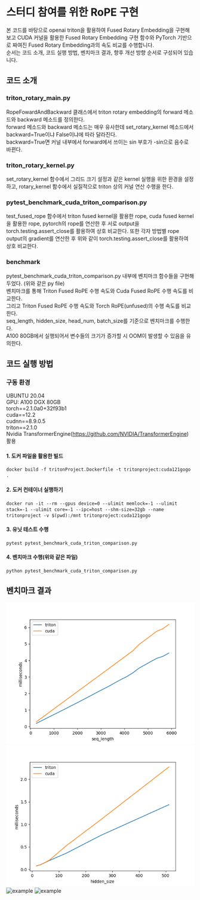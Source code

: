 # 스터디 참여를 위한 RoPE 구현  
본 코드를 바탕으로 openai triton을 활용하여 Fused Rotary Embedding을 구현해보고 CUDA 커널을 활용한 Fused Rotary Embedding 구현 함수와 PyTorch 기반으로 짜여진 Fused Rotary Embedding과의 속도 비교를 수행합니다.  
순서는 코드 소개, 코드 실행 방법, 벤치마크 결과, 향후 개선 방향 순서로 구성되어 있습니다.  

## 코드 소개  
### triton_rotary_main.py  
RopeFowardAndBackward 클래스에서 triton rotary embedding의 forward 메소드와 backward 메소드를 정의한다.  
forward 메소드와 backward 메소드는 매우 유사한데 set_rotary_kernel 메소드에서 backward=True이냐 False이냐에 따라 달라진다.  
backward=True면 커널 내부에서 forward에서 쓰이는 sin 부호가 -sin으로 음수로 바뀐다.  
### triton_rotary_kernel.py  
set_rotary_kernel 함수에서 그리드 크기 설정과 같은 kernel 실행을 위한 환경을 설정하고, rotary_kernel 함수에서 실질적으로 triton 상의 커널 연산 수행을 한다.  
### pytest_benchmark_cuda_triton_comparison.py  
test_fused_rope 함수에서 triton fused kernel을 활용한 rope, cuda fused kernel을 활용한 rope, pytorch의 rope를 연산한 후 서로 output을 torch.testing.assert_close를 활용하여 상호 비교한다.
또한 각자 방법별 rope output의 gradient를 연산한 후 위와 같이 torch.testing.assert_close를 활용하여 상호 비교한다.  
### benchmark  
pytest_benchmark_cuda_triton_comparison.py 내부에 벤치마크 함수들을 구현해 두었다.  (위와 같은 py file)  
벤치마크를 통해 Triton Fused RoPE 수행 속도와 Cuda Fused RoPE 수행 속도를 비교한다.  
그리고 Triton Fused RoPE 수행 속도와 Torch RoPE(unfused)의 수행 속도를 비교한다.  
seq_length, hidden_size, head_num, batch_size를 기준으로 벤치마크를 수행한다.  
A100 80GB에서 실행되어서 변수들의 크기가 증가할 시 OOM이 발생할 수 있음을 유의한다.   

## 코드 실행 방법  
### 구동 환경   
UBUNTU 20.04  
GPU: A100 DGX 80GB  
torch==2.1.0a0+32f93b1  
cuda==12.2  
cudnn==8.9.0.5  
triton==2.1.0  
Nvidia TransformerEngine(https://github.com/NVIDIA/TransformerEngine) 활용  

#### 1. 도커 파일을 활용한 빌드 
```
docker build -f tritonProject.Dockerfile -t tritonproject:cuda121gogo .
```
#### 2. 도커 컨테이너 실행하기
```
docker run -it --rm --gpus device=0 --ulimit memlock=-1 --ulimit stack=-1 --ulimit core=-1 --ipc=host --shm-size=32gb --name tritonproject -v $(pwd):/mnt tritonproject:cuda121gogo
```
#### 3. 유닛 테스트 수행  

```
pytest pytest_benchmark_cuda_triton_comparison.py
```
#### 4. 벤치마크 수행(위와 같은 파일)   
```
python pytest_benchmark_cuda_triton_comparison.py
```


## 벤치마크 결과  
![example](./TritonVsCUDA_rope_benchmark_seq_length_fused/RoPE_performance.png)  ![example](./TritonVsCUDA_rope_benchmark_hidden_size_fused/RoPE_performance.png)  ![example](./TritonVsCUDA_rope_benchmark_head_num_fused/RoPE_performance.png) ![example](./TritonVsCUDA_rope_benchmark_batch_size_fused/RoPE_performance.png)
 

